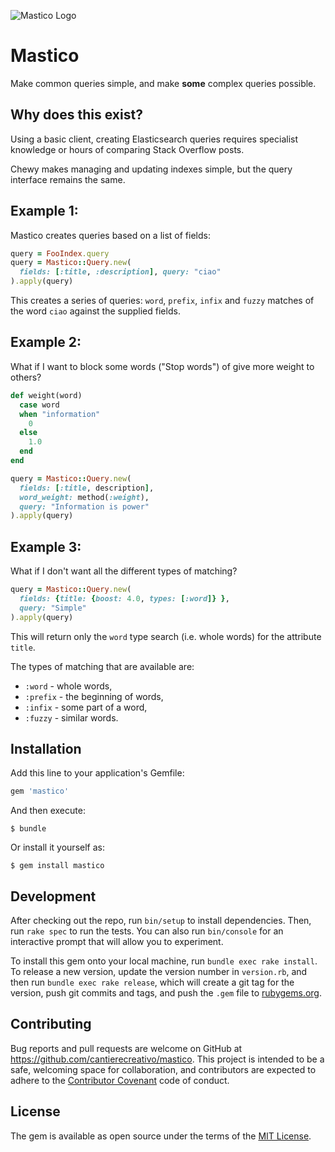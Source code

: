 ![Mastico Logo](https://raw.github.com/cantierecreativo/mastico/master/mastico.gif)

# Mastico

Make common queries simple, and make **some** complex queries possible.

## Why does this exist?

Using a basic client, creating Elasticsearch queries requires specialist
knowledge or hours of comparing Stack Overflow posts.

Chewy makes managing and updating indexes simple, but the query interface
remains the same.

## Example 1:

Mastico creates queries based on a list of fields:

```ruby
query = FooIndex.query
query = Mastico::Query.new(
  fields: [:title, :description], query: "ciao"
).apply(query)
```

This creates a series of queries: `word`, `prefix`, `infix` and `fuzzy` matches
of the word `ciao` against the supplied fields.

## Example 2:

What if I want to block some words ("Stop words") of give more weight to others?

```ruby
def weight(word)
  case word
  when "information"
    0
  else
    1.0
  end
end

query = Mastico::Query.new(
  fields: [:title, description],
  word_weight: method(:weight),
  query: "Information is power"
).apply(query)
```

## Example 3:

What if I don't want all the different types of matching?

```ruby
query = Mastico::Query.new(
  fields: {title: {boost: 4.0, types: [:word]} },
  query: "Simple"
).apply(query)
```

This will return only the `word` type search (i.e. whole words) for the
attribute `title`.

The types of matching that are available are:

* `:word` - whole words,
* `:prefix` - the beginning of words,
* `:infix` - some part of a word,
* `:fuzzy` - similar words.

## Installation

Add this line to your application's Gemfile:

```ruby
gem 'mastico'
```

And then execute:

    $ bundle

Or install it yourself as:

    $ gem install mastico

## Development

After checking out the repo, run `bin/setup` to install dependencies.
Then, run `rake spec` to run the tests. You can also run `bin/console` for an
interactive prompt that will allow you to experiment.

To install this gem onto your local machine, run `bundle exec rake install`.
To release a new version, update the version number in `version.rb`, and then
run `bundle exec rake release`, which will create a git tag for the version,
push git commits and tags, and push the `.gem` file to [rubygems.org](https://rubygems.org).

## Contributing

Bug reports and pull requests are welcome on GitHub at
https://github.com/cantierecreativo/mastico. This project is intended to be a
safe, welcoming space for collaboration, and contributors are expected to adhere
to the [Contributor Covenant](http://contributor-covenant.org) code of conduct.

## License

The gem is available as open source under the terms of the [MIT License](http://opensource.org/licenses/MIT).
